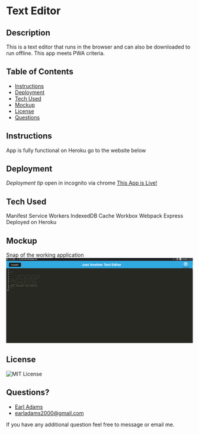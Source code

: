 # Text Editor
## Description
This is a text editor that runs in the browser and can also be downloaded to run offline. This app meets PWA criteria.

## Table of Contents
- [Instructions](#instructions)
- [Deployment](#deployment)
- [Tech Used](#tech-used)
- [Mockup](#mockup)
- [License](#license)
- [Questions](#questions)

## Instructions
App is fully functional on Heroku go to the website below


## Deployment
 *Deployment tip*
  open in incognito via chrome
[This App is Live!](https://ea-text-edit.herokuapp.com/)

## Tech Used
Manifest
Service Workers
IndexedDB
Cache
Workbox
Webpack
Express
Deployed on Heroku

## Mockup
Snap of the working application
![alt text](assets/snapOfJATE.png)

## License
![MIT License](https://img.shields.io/badge/license-MIT-green)

## Questions?
* [Earl Adams](https://github.com/Bballplayer33)
* earladams2000@gmail.com
        
 If you have any additional question feel free to message or email me.
